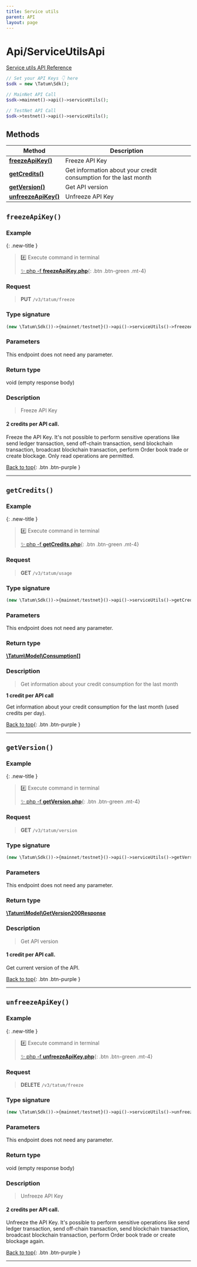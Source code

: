 ```yaml
---
title: Service utils
parent: API
layout: page
---
```


# Api/ServiceUtilsApi

[Service utils API Reference](https://apidoc.tatum.io/tag/Service-utils/)

```php
// Set your API Keys 👇 here
$sdk = new \Tatum\Sdk();

// MainNet API Call
$sdk->mainnet()->api()->serviceUtils();

// TestNet API Call
$sdk->testnet()->api()->serviceUtils();
```

## Methods

Method | Description
------------- | -------------
[**freezeApiKey()**](#freezeapikey) | Freeze API Key
[**getCredits()**](#getcredits) | Get information about your credit consumption for the last month
[**getVersion()**](#getversion) | Get API version
[**unfreezeApiKey()**](#unfreezeapikey) | Unfreeze API Key


## `freezeApiKey()`

### Example

{: .new-title }
> #️⃣ Execute command in terminal 
> 
> [✨ php -f **freezeApiKey.php**](https://github.com/tatumio/tatum-php/blob/master/examples/Api/ServiceUtilsApi/freezeApiKey.php){: .btn .btn-green .mt-4}

### Request

> **PUT** `/v3/tatum/freeze`

### Type signature

```php
(new \Tatum\Sdk())->{mainnet/testnet}()->api()->serviceUtils()->freezeApiKey()
```

### Parameters

This endpoint does not need any parameter.

### Return type

void (empty response body)

### Description

> Freeze API Key

#### 2 credits per API call.

 
Freeze the API Key. It's not possible to perform sensitive operations like send ledger transaction, send off-chain transaction, send blockchain transaction, broadcast blockchain transaction, perform Order book trade or create blockage. Only read operations are permitted.

[Back to top](#top){: .btn .btn-purple }

---


## `getCredits()`

### Example

{: .new-title }
> #️⃣ Execute command in terminal 
> 
> [✨ php -f **getCredits.php**](https://github.com/tatumio/tatum-php/blob/master/examples/Api/ServiceUtilsApi/getCredits.php){: .btn .btn-green .mt-4}

### Request

> **GET** `/v3/tatum/usage`

### Type signature

```php
(new \Tatum\Sdk())->{mainnet/testnet}()->api()->serviceUtils()->getCredits(): \Tatum\Model\Consumption[]
```

### Parameters

This endpoint does not need any parameter.

### Return type

[**\Tatum\Model\Consumption[]**](../../Model/Consumption)

### Description

> Get information about your credit consumption for the last month

**1 credit per API call**

Get information about your credit consumption for the last month (used credits per day).

[Back to top](#top){: .btn .btn-purple }

---


## `getVersion()`

### Example

{: .new-title }
> #️⃣ Execute command in terminal 
> 
> [✨ php -f **getVersion.php**](https://github.com/tatumio/tatum-php/blob/master/examples/Api/ServiceUtilsApi/getVersion.php){: .btn .btn-green .mt-4}

### Request

> **GET** `/v3/tatum/version`

### Type signature

```php
(new \Tatum\Sdk())->{mainnet/testnet}()->api()->serviceUtils()->getVersion(): \Tatum\Model\GetVersion200Response
```

### Parameters

This endpoint does not need any parameter.

### Return type

[**\Tatum\Model\GetVersion200Response**](../../Model/GetVersion200Response)

### Description

> Get API version

#### 1 credit per API call.

 
Get current version of the API.

[Back to top](#top){: .btn .btn-purple }

---


## `unfreezeApiKey()`

### Example

{: .new-title }
> #️⃣ Execute command in terminal 
> 
> [✨ php -f **unfreezeApiKey.php**](https://github.com/tatumio/tatum-php/blob/master/examples/Api/ServiceUtilsApi/unfreezeApiKey.php){: .btn .btn-green .mt-4}

### Request

> **DELETE** `/v3/tatum/freeze`

### Type signature

```php
(new \Tatum\Sdk())->{mainnet/testnet}()->api()->serviceUtils()->unfreezeApiKey()
```

### Parameters

This endpoint does not need any parameter.

### Return type

void (empty response body)

### Description

> Unfreeze API Key

#### 2 credits per API call.

 
Unfreeze the API Key. It's possible to perform sensitive operations like send ledger transaction, send off-chain transaction, send blockchain transaction, broadcast blockchain transaction, perform Order book trade or create blockage again.

[Back to top](#top){: .btn .btn-purple }

---
